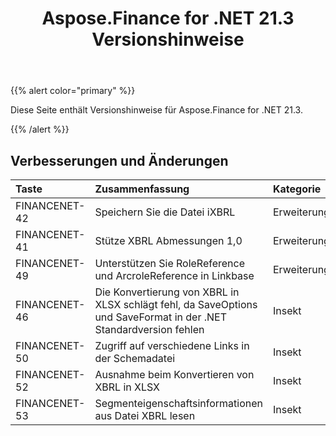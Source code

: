 ﻿---
title: Aspose.Finance for .NET 21.3 Versionshinweise
type: docs
weight: 70
url: /de/net/aspose-finance-for-net-21-3-release-notes/
---
{{% alert color="primary" %}}

Diese Seite enthält Versionshinweise für Aspose.Finance for .NET 21.3.

{{% /alert %}}

## **Verbesserungen und Änderungen**

|**Taste**|**Zusammenfassung**|**Kategorie**|
|:- |:- |:- |
|FINANCENET-42|Speichern Sie die Datei iXBRL|Erweiterung|
|FINANCENET-41|Stütze XBRL Abmessungen 1,0|Erweiterung|
|FINANCENET-49|Unterstützen Sie RoleReference und ArcroleReference in Linkbase|Erweiterung|
|FINANCENET-46|Die Konvertierung von XBRL in XLSX schlägt fehl, da SaveOptions und SaveFormat in der .NET Standardversion fehlen|Insekt|
|FINANCENET-50|Zugriff auf verschiedene Links in der Schemadatei|Insekt|
|FINANCENET-52|Ausnahme beim Konvertieren von XBRL in XLSX|Insekt|
|FINANCENET-53|Segmenteigenschaftsinformationen aus Datei XBRL lesen|Insekt|
